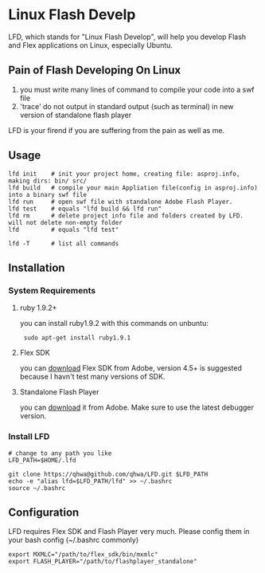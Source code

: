 # Linux Flash Develp
LFD,  which stands for "Linux Flash Develop", will help you develop Flash and Flex applications on Linux, especially Ubuntu.

## Pain of Flash Developing On Linux
1. you must write many lines of command to compile your code into a swf file
2. 'trace' do not output in standard output (such as terminal) in new version of standalone flash player

LFD is your firend if you are suffering from the pain as well as me.

## Usage

    lfd init    # init your project home, creating file: asproj.info, making dirs: bin/ src/
    lfd build   # compile your main Appliation file(config in asproj.info) into a binary swf file
    lfd run     # open swf file with standalone Adobe Flash Player.
    lfd test    # equals "lfd build && lfd run"
    lfd rm      # delete project info file and folders created by LFD. will not delete non-empty folder
    lfd         # equals "lfd test"

    lfd -T      # list all commands

##  Installation
###  System Requirements
1. ruby 1.9.2+ 

    you can install ruby1.9.2 with this commands on unbuntu:

        sudo apt-get install ruby1.9.1

2. Flex SDK

    you can [download](http://opensource.adobe.com/wiki/display/flexsdk/Flex+SDK) Flex SDK from Adobe, version 4.5+ is suggested because I havn't test many versions of SDK.

3. Standalone Flash Player

    you can [download](http://www.adobe.com/support/flashplayer/downloads.html) it from Adobe. Make sure to use the latest debugger version.

### Install LFD

    # change to any path you like
    LFD_PATH=$HOME/.lfd

    git clone https://qhwa@github.com/qhwa/LFD.git $LFD_PATH
    echo -e "alias lfd=$LFD_PATH/lfd" >> ~/.bashrc
    source ~/.bashrc

## Configuration

LFD requires Flex SDK and Flash Player very much. Please config them in your bash config (~/.bashrc commonly)

    export MXMLC="/path/to/flex_sdk/bin/mxmlc"
    export FLASH_PLAYER="/path/to/flashplayer_standalone"
